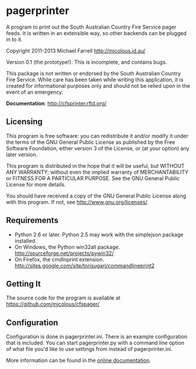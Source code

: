 # pagerprinter #

A program to print out the South Australian Country Fire Service pager feeds.  It is written in an extensible way, so other backends can be plugged in to it.

Copyright 2011-2013 Michael Farrell <http://micolous.id.au/>

Version 0.1 (the prototype!).  This is incomplete, and contains bugs.

This package is not written or endorsed by the South Australian Country Fire Service.  While care has been taken while writing this application, it is created for informational purposes only and should not be relied upon in the event of an emergency.

**Documentation**: http://cfsprinter.rftd.org/

## Licensing ##

This program is free software: you can redistribute it and/or modify it under the terms of the GNU General Public License as published by the Free Software Foundation, either version 3 of the License, or (at your option) any later version.

This program is distributed in the hope that it will be useful, but WITHOUT ANY WARRANTY; without even the implied warranty of MERCHANTABILITY or FITNESS FOR A PARTICULAR PURPOSE.  See the GNU General Public License for more details.

You should have received a copy of the GNU General Public License along with this program.  If not, see <http://www.gnu.org/licenses/>.

## Requirements ##

 * Python 2.6 or later.  Python 2.5 may work with the simplejson package installed.
 * On Windows, the Python win32all package.  http://sourceforge.net/projects/pywin32/
 * On Firefox, the cmdlnprint extension.  http://sites.google.com/site/torisugari/commandlineprint2

## Getting It ##

The source code for the program is available at https://github.com/micolous/cfspager/

## Configuration ##

Configuration is done in pagerprinter.ini.  There is an example configuration
that is included.  You can start pagerprinter.py with a command line option of
what file you'd like to use settings from instead of pagerprinter.ini.

More information can be found in the [online documentation](http://cfsprinter.rtfd.org/).
